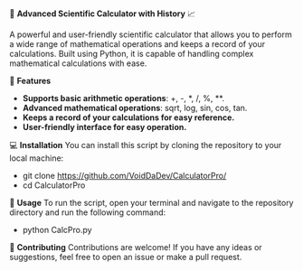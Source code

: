 🧮 **Advanced Scientific Calculator with History** 📈

A powerful and user-friendly scientific calculator that allows you to perform a wide range of mathematical operations and keeps a record of your calculations. Built using Python, it is capable of handling complex mathematical calculations with ease.

🚀 **Features**

- **Supports basic arithmetic operations**: +, -, *, /, %, **.
- **Advanced mathematical operations**: sqrt, log, sin, cos, tan.
- **Keeps a record of your calculations for easy reference.**
- **User-friendly interface for easy operation.**

💻 **Installation**
You can install this script by cloning the repository to your local machine:
- git clone https://github.com/VoidDaDev/CalculatorPro/
- cd CalculatorPro

🔨 **Usage**
To run the script, open your terminal and navigate to the repository directory and run the following command:
- python CalcPro.py

🤝 **Contributing**
Contributions are welcome! If you have any ideas or suggestions, feel free to open an issue or make a pull request.
